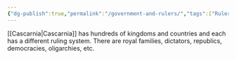 ```yaml
---
{"dg-publish":true,"permalink":"/government-and-rulers/","tags":["Rulers","rulers","kings","Kings","Queens","queens","ruler","Ruler","king","King","queen","Queen"]}
---
```


[[Cascarnia\|Cascarnia]] has hundreds of kingdoms and countries and each has a different ruling system. There are royal families, dictators, republics, democracies, oligarchies, etc. 